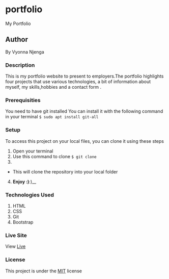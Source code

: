 # portfolio
My Portfolio
## Author
By Vyonna Njenga
### Description
This is my portfolio website to present to employers.The portfolio highlights four  projects that use various technologies, a bit of information about myself, 
my skills,hobbies and a contact form .
### Prerequisities
You need to have git installed
You can install it with the following command in your terminal
`$ sudo apt install git-all`
### Setup
To access this project on your local files, you can clone it using these steps
1. Open your terminal
2. Use this command to clone `$ git clone`
3. 
* This will clone the repository into your local folder
4. __Enjoy :)__:)__
### Technologies Used
1. HTML
2. CSS
3. Git
4. Bootstrap
### Live Site
View [Live](vyonna6519.github.io/-portfolio/)
### License
This project is under the  [MIT](LICENSE.md) license
